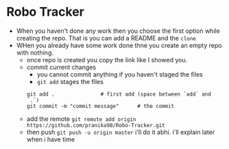 # Robo Tracker

- When you haven't done any work then you choose the first option while creating the repo. That is you can add a README and the `clone`
- WHen you already have some work done thne you create an empty repo with nothing.
    - once repo is created you copy the link like I showed you.
    - commit current changes
        - you cannot commit anything if you haven't staged the files
        - `git add` stages the files
        ```console
        git add .               # first add (space between `add` and `.`)
        git commit -m "commit message"      # the commit
        ```
    - add the remote
        `git remote add origin https://github.com/pranika98/Robo-Tracker.git`
    - then push
        `git push -u origin master`
i'll do it abhi.
i'll explain later when i have time